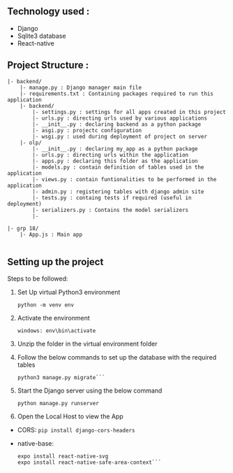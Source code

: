 ## Technology used :
- Django
- Sqlite3 database
- React-native

## Project Structure :

```
|- backend/ 
	|- manage.py : Django manager main file
	|- requirements.txt : Containing packages required to run this application
	|- backend/
		|- settings.py : settings for all apps created in this project
		|- urls.py : directing urls used by various applications
		|- __init__.py : declaring backend as a python package
		|- asgi.py : projectc configuration
		|- wsgi.py : used during deployment of project on server 
	|- olp/
		|- __init__.py : declaring my_app as a python package
		|- urls.py : directing urls within the application
		|- apps.py : declaring this folder as the application
		|- models.py : contain definition of tables used in the application
		|- views.py : contain funtionalities to be performed in the application 
		|- admin.py : registering tables with django admin site
		|- tests.py : containg tests if required (useful in deployment)
		|- serializers.py : Contains the model serializers
		|- 

|- grp 18/
	|- App.js : Main app
	

```

## Setting up the project
Steps to be followed:

1) Set Up virtual Python3 environment

	```python -m venv env```

2) Activate the environment

	```windows: env\bin\activate```

4) Unzip the folder in the virtual environment folder

5) Follow the below commands to set up the database with the required tables

	```python3 manage.py makemigrations
	python3 manage.py migrate```

6) Start the Django server using the below command

	```python manage.py runserver ```

7) Open the Local Host to view the App
	
- CORS:
	```pip install django-cors-headers```  

- native-base:	
	```npm install native-base
	expo install react-native-svg
	expo install react-native-safe-area-context```

